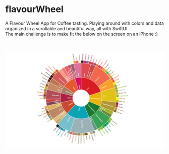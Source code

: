# flavourWheel
 A Flavour Wheel App for Coffee tasting. Playing around with colors and data organized in a scrollable and beautiful way, all with SwiftUI.  
 The main challenge is to make fit the below on the screen on an iPhone :)
 
<br>
<p align="center">
  <img src="flavor-wheel-en.png" width="1000"  title="NiceWeather">&nbsp;&nbsp;&nbsp;&nbsp;&nbsp;

</p>
<br></br>
